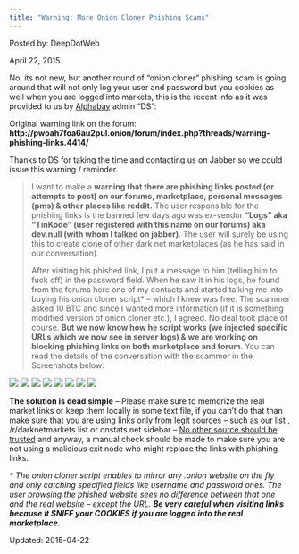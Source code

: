 ```yaml
---
title: "Warning: More Onion Cloner Phishing Scams"
---
```



Posted by: DeepDotWeb 

<span>April 22, 2015</span>



<p>No, its not new, but another round of &#8220;onion cloner&#8221; phishing scam is going around that will not only log your user and password but you cookies as well when you are logged into markets, this is the recent info as it was provided to us by <a href="#">Alphabay</a> admin &#8220;DS&#8221;:</p>
<p>Original warning link on the forum: <strong>http://pwoah7foa6au2pul.onion/forum/index.php?threads/warning-phishing-links.4414/</strong></p>
<p>Thanks to DS for taking the time and contacting us on Jabber so we could issue this warning / reminder.</p>
<blockquote><p>I want to make a <b>warning that there are phishing links posted (or attempts to post) on our forums, marketplace, personal messages (pms) &amp; other places like reddit.</b> The user responsible for the phishing links is the banned few days ago was ex-vendor <b>&#8220;Logs&#8221; aka &#8220;TinKode&#8221; (user registered with this name on our forums) aka dev.null (with whom I talked on jabber)</b>. The user will surely be using this to create clone of other dark net marketplaces (as he has said in our conversation).</p>
<p>After visiting his phished link, I put a message to him (telling him to fuck off) in the password field. When he saw it in his logs, he found from the forums here one of my contacts and started talking me into buying his onion cloner script* &#8211; which I knew was free. The scammer asked 10 BTC and since I wanted more information (if it is something modified version of onion cloner etc.), I agreed. No deal took place of course. <b>But we now know how he script works (we injected specific URLs which we now see in server logs) &amp; we are working on blocking phishing links on both marketplace and forum</b>. You can read the details of the conversation with the scammer in the Screenshots below:</p></blockquote>

<img src="https://G-I-R.github.io/deepdotweb/imgs/2015/04/ready-new1.png">


<img src="https://G-I-R.github.io/deepdotweb/imgs/2015/04/ready-new2.png">


<img src="https://G-I-R.github.io/deepdotweb/imgs/2015/04/ready-new3.png">


<img src="https://G-I-R.github.io/deepdotweb/imgs/2015/04/ready-new4.png">


<img src="https://G-I-R.github.io/deepdotweb/imgs/2015/04/ready-new6.png">


<img src="https://G-I-R.github.io/deepdotweb/imgs/2015/04/ready-new7.png">


<img src="https://G-I-R.github.io/deepdotweb/imgs/2015/04/ready-new9.png">


<img src="https://G-I-R.github.io/deepdotweb/imgs/2015/04/ready-new10.png">

<p><strong>The solution is dead simple</strong> &#8211; Please make sure to memorize the real market links or keep them locally in some text file, if you can&#8217;t do that than make sure that you are using links only from legit sources &#8211; such as <a href="/2013/10/28/updated-llist-of-hidden-marketplaces-tor-i2p/">our list</a> , /r/darknetmarkets list or dnstats.net sidebar &#8211; <span style="text-decoration: underline;">No other source should be trusted</span> and anyway, a manual check should be made to make sure you are not using a malicious exit node who might replace the links with phishing links.</p>
<p><em>* The onion cloner script enables to mirror any .onion website on the fly and only catching specified fields like username and password ones. The user browsing the phished website sees no difference between that one and the real website &#8211; except the URL. <b>Be very careful when visiting links because it SNIFF your COOKIES if you are logged into the real marketplace</b>.</em></p>

Updated: 2015-04-22

